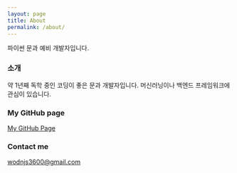 ```yaml
---
layout: page
title: About
permalink: /about/
---
```



파이썬 문과 예비 개발자입니다.

### __소개__

약 1년째 독학 중인 코딩이 좋은 문과 개발자입니다. 머신러닝이나 백엔드 프레임워크에 관심이 있습니다.



### My GitHub page
[My GitHub Page](https://github.com/Bingotop)

### Contact me

[wodnjs3600@gmail.com](mailto:wodnjs3600@gmail.com)

